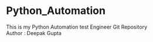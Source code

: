 # Python_Automation
This is my Python Automation test Engineer Git Repository  
Author : Deepak Gupta
